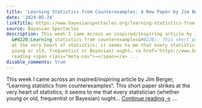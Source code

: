 ```yaml
---
title: 'Learning Statistics from Counterexamples: A New Paper by Jim Berger'
date: '2024-05-24'
linkTitle: https://www.bayesianspectacles.org/learning-statistics-from-counterexamples-a-new-paper-by-jim-berger/
source: Bayesian Spectacles
description: This week I came across an inspired/inspiring article by Jim Berger,
  &#8220;Learning statistics from counterexamples&#8220;. This short paper strikes
  at the very heart of statistics; it seems to me that every statistician (whether
  young or old, frequentist or Bayesian) ought… <a href="https://www.bayesianspectacles.org/learning-statistics-from-counterexamples-a-new-paper-by-jim-berger/">Continue
  reading <span class="meta-nav">→</span></a> ...
disable_comments: true
---
```

This week I came across an inspired/inspiring article by Jim Berger, &#8220;Learning statistics from counterexamples&#8220;. This short paper strikes at the very heart of statistics; it seems to me that every statistician (whether young or old, frequentist or Bayesian) ought… <a href="https://www.bayesianspectacles.org/learning-statistics-from-counterexamples-a-new-paper-by-jim-berger/">Continue reading <span class="meta-nav">→</span></a> ...